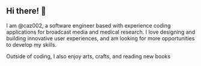 ## Hi there! 👋

I am @caz002, a software engineer based with experience coding applications for broadcast media and medical research. I love designing and building innovative user experiences, and am looking for more opportunities to develop my skills. 

Outside of coding, I also enjoy arts, crafts, and reading new books

